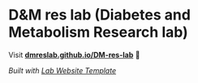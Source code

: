 
# D&M res lab (Diabetes and Metabolism Research lab)

Visit **[dmreslab.github.io/DM-res-lab](https://dmreslab.github.io/DM-res-lab)** 🚀

_Built with [Lab Website Template](https://greene-lab.gitbook.io/lab-website-template-docs)_
 